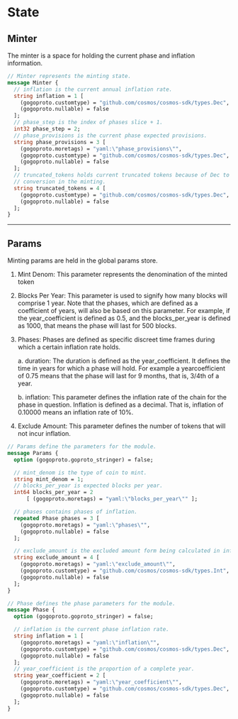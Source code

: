 # **State**

## **Minter**

The minter is a space for holding the current phase and inflation information.

```proto
// Minter represents the minting state.
message Minter {
  // inflation is the current annual inflation rate.
  string inflation = 1 [
    (gogoproto.customtype) = "github.com/cosmos/cosmos-sdk/types.Dec",
    (gogoproto.nullable) = false
  ];
  // phase_step is the index of phases slice + 1.
  int32 phase_step = 2;
  // phase_provisions is the current phase expected provisions.
  string phase_provisions = 3 [
    (gogoproto.moretags) = "yaml:\"phase_provisions\"",
    (gogoproto.customtype) = "github.com/cosmos/cosmos-sdk/types.Dec",
    (gogoproto.nullable) = false
  ];
  // truncated_tokens holds current truncated tokens because of Dec to Int
  // conversion in the minting.
  string truncated_tokens = 4 [
    (gogoproto.customtype) = "github.com/cosmos/cosmos-sdk/types.Dec",
    (gogoproto.nullable) = false
  ];
}
```

---

## **Params**

Minting params are held in the global params store.

1. Mint Denom: This parameter represents the denomination of the minted token

2. Blocks Per Year: This parameter is used to signify how many blocks will comprise 1 year. Note that the phases, which are defined as a coefficient of years, will also be based on this parameter. For example, if the year_coefficient is defined as 0.5, and the blocks_per_year is defined as 1000, that means the phase will last for 500 blocks.

3. Phases: Phases are defined as specific discreet time frames during which a certain inflation rate holds.

   a. duration: The duration is defined as the year_coefficient. It defines the time in years for which a phase will hold. For example a yearcoefficient of 0.75 means that the phase will last for 9 months, that is, 3/4th of a year.

   b. inflation: This parameter defines the inflation rate of the chain for the phase in question. Inflation is defined as a decimal. That is, inflation of 0.10000 means an inflation rate of 10%.

4. Exclude Amount: This parameter defines the number of tokens that will not incur inflation.

```proto
// Params define the parameters for the module.
message Params {
  option (gogoproto.goproto_stringer) = false;

  // mint_denom is the type of coin to mint.
  string mint_denom = 1;
  // blocks_per_year is expected blocks per year.
  int64 blocks_per_year = 2
      [ (gogoproto.moretags) = "yaml:\"blocks_per_year\"" ];

  // phases contains phases of inflation.
  repeated Phase phases = 3 [
    (gogoproto.moretags) = "yaml:\"phases\"",
    (gogoproto.nullable) = false
  ];

  // exclude_amount is the excluded amount form being calculated in inflation.
  string exclude_amount = 4 [
    (gogoproto.moretags) = "yaml:\"exclude_amount\"",
    (gogoproto.customtype) = "github.com/cosmos/cosmos-sdk/types.Int",
    (gogoproto.nullable) = false
  ];
}
```

```proto
// Phase defines the phase parameters for the module.
message Phase {
  option (gogoproto.goproto_stringer) = false;

  // inflation is the current phase inflation rate.
  string inflation = 1 [
    (gogoproto.moretags) = "yaml:\"inflation\"",
    (gogoproto.customtype) = "github.com/cosmos/cosmos-sdk/types.Dec",
    (gogoproto.nullable) = false
  ];
  // year_coefficient is the proportion of a complete year.
  string year_coefficient = 2 [
    (gogoproto.moretags) = "yaml:\"year_coefficient\"",
    (gogoproto.customtype) = "github.com/cosmos/cosmos-sdk/types.Dec",
    (gogoproto.nullable) = false
  ];
}
```
